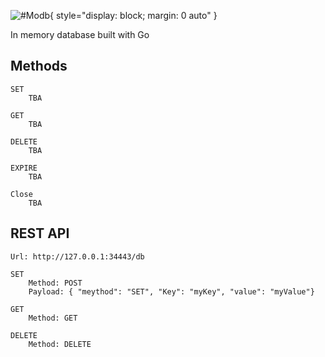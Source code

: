 
![#Modb](https://user-images.githubusercontent.com/1941100/67701630-31647580-f9a8-11e9-9617-22f0c9053fde.png?style=centerme){ style="display: block; margin: 0 auto" }

In memory database built with Go

## Methods
    SET
        TBA
        
    GET
        TBA
        
    DELETE
        TBA
        
    EXPIRE
        TBA
        
    Close
        TBA

## REST API 
    Url: http://127.0.0.1:34443/db
    
    SET
        Method: POST
        Payload: { "meythod": "SET", "Key": "myKey", "value": "myValue"}
        
    GET
        Method: GET
        
    DELETE
        Method: DELETE        
